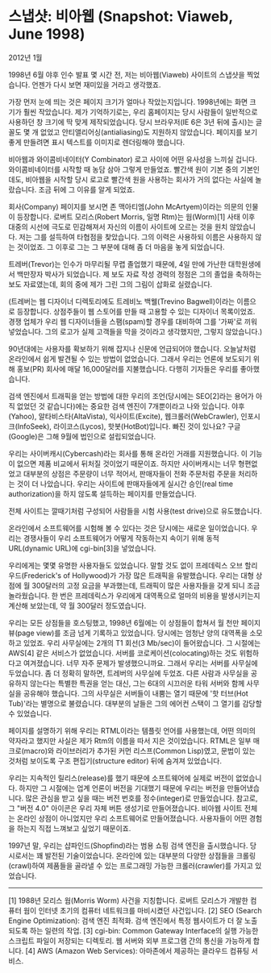 # 스냅샷: 비아웹 (Snapshot: Viaweb, June 1998)

2012년 1월

1998년 6월 야후 인수 발표 몇 시간 전, 저는 비아웹(Viaweb) 사이트의 스냅샷을 찍었습니다. 언젠가 다시 보면 재미있을 거라고 생각했죠.

가장 먼저 눈에 띄는 것은 페이지 크기가 얼마나 작았는지입니다. 1998년에는 화면 크기가 훨씬 작았습니다. 제가 기억하기로는, 우리 홈페이지는 당시 사람들이 일반적으로 사용하던 창 크기에 딱 맞게 제작되었습니다. 당시 브라우저(IE 6은 3년 뒤에 출시)는 글꼴도 몇 개 없었고 안티앨리어싱(antialiasing)도 지원하지 않았습니다. 페이지를 보기 좋게 만들려면 표시 텍스트를 이미지로 렌더링해야 했습니다.

비아웹과 와이콤비네이터(Y Combinator) 로고 사이에 어떤 유사성을 느끼실 겁니다. 와이콤비네이터를 시작할 때 농담 삼아 그렇게 만들었죠. 빨간색 원이 기본 중의 기본인데도, 비아웹을 시작할 당시 로고로 빨간색 원을 사용하는 회사가 거의 없다는 사실에 놀랐습니다. 조금 뒤에 그 이유를 알게 되었죠.

회사(Company) 페이지를 보시면 존 맥아티엠(John McArtyem)이라는 의문의 인물이 등장합니다. 로버트 모리스(Robert Morris, 일명 Rtm)는 웜(Worm)[1] 사태 이후 대중의 시선에 극도로 민감해져서 자신의 이름이 사이트에 오르는 것을 원치 않았습니다. 저는 그를 설득하여 타협점을 찾았습니다. 그의 이력은 사용하되 이름은 사용하지 않는 것이었죠. 그 이후로 그는 그 부분에 대해 좀 더 마음을 놓게 되었습니다.

트레버(Trevor)는 인수가 마무리될 무렵 졸업했기 때문에, 4일 만에 가난한 대학원생에서 백만장자 박사가 되었습니다. 제 보도 자료 작성 경력의 정점은 그의 졸업을 축하하는 보도 자료였는데, 회의 중에 제가 그린 그의 그림이 삽화로 실렸습니다.

(트레버는 웹 디자이너 디렉토리에도 트레비노 백웰(Trevino Bagwell)이라는 이름으로 등장합니다. 상점주들이 웹 스토어를 만들 때 고용할 수 있는 디자이너 목록이었죠. 경쟁 업체가 우리 웹 디자이너들을 스팸(spam)할 경우를 대비하여 그를 '가짜'로 끼워 넣었습니다. 그의 로고가 실제 고객들을 막을 것이라고 생각했지만, 그렇지 않았습니다.)

90년대에는 사용자를 확보하기 위해 잡지나 신문에 언급되어야 했습니다. 오늘날처럼 온라인에서 쉽게 발견될 수 있는 방법이 없었습니다. 그래서 우리는 언론에 보도되기 위해 홍보(PR) 회사에 매달 16,000달러를 지불했습니다. 다행히 기자들은 우리를 좋아했습니다.

검색 엔진에서 트래픽을 얻는 방법에 대한 우리의 조언(당시에는 SEO[2]라는 용어가 아직 없었던 것 같습니다)에는 중요한 검색 엔진이 7개뿐이라고 나와 있습니다. 야후(Yahoo), 알타비스타(AltaVista), 익사이트(Excite), 웹크롤러(WebCrawler), 인포시크(InfoSeek), 라이코스(Lycos), 핫봇(HotBot)입니다. 빠진 것이 있나요? 구글(Google)은 그해 9월에 법인으로 설립되었습니다.

우리는 사이버캐시(Cybercash)라는 회사를 통해 온라인 거래를 지원했습니다. 이 기능이 없으면 제품 비교에서 뒤처질 것이었기 때문이죠. 하지만 사이버캐시는 너무 형편없었고 대부분의 상점은 주문량이 너무 적어서, 판매자들이 전화 주문처럼 주문을 처리하는 것이 더 나았습니다. 우리는 사이트에 판매자들에게 실시간 승인(real time authorization)을 하지 않도록 설득하는 페이지를 만들었습니다.

전체 사이트는 깔때기처럼 구성되어 사람들을 시험 사용(test drive)으로 유도했습니다.

온라인에서 소프트웨어를 시험해 볼 수 있다는 것은 당시에는 새로운 일이었습니다. 우리는 경쟁사들이 우리 소프트웨어가 어떻게 작동하는지 속이기 위해 동적 URL(dynamic URL)에 cgi-bin[3]을 넣었습니다.

우리에게는 몇몇 유명한 사용자들도 있었습니다. 말할 것도 없이 프레데릭스 오브 할리우드(Frederick's of Hollywood)가 가장 많은 트래픽을 유발했습니다. 우리는 대형 상점에 월 300달러의 고정 요금을 부과했는데, 트래픽이 많은 사용자들을 갖게 되니 조금 놀라웠습니다. 한 번은 프레데릭스가 우리에게 대역폭으로 얼마의 비용을 발생시키는지 계산해 보았는데, 약 월 300달러 정도였습니다.

우리는 모든 상점들을 호스팅했고, 1998년 6월에는 이 상점들이 합쳐서 월 천만 페이지 뷰(page view)를 조금 넘게 기록하고 있었습니다. 당시에는 엄청난 양의 대역폭을 소모하고 있었죠. 우리 사무실에는 2개의 T1 회선(3 Mb/sec)이 들어왔습니다. 그 시절에는 AWS[4] 같은 서비스가 없었습니다. 서버를 코로케이션(colocating)하는 것도 위험하다고 여겨졌습니다. 너무 자주 문제가 발생했으니까요. 그래서 우리는 서버를 사무실에 두었습니다. 좀 더 정확히 말하면, 트레버의 사무실에 두었죠. 다른 사람과 사무실을 공유하지 않는다는 특별한 특권을 얻는 대신, 그는 6대의 시끄러운 타워 서버와 함께 사무실을 공유해야 했습니다. 그의 사무실은 서버들이 내뿜는 열기 때문에 '핫 터브(Hot Tub)'라는 별명으로 불렸습니다. 대부분의 날들은 그의 에어컨 스택이 그 열기를 감당할 수 있었습니다.

페이지를 설명하기 위해 우리는 RTML이라는 템플릿 언어를 사용했는데, 어떤 의미의 약자라고 했지만 사실은 제가 Rtm의 이름을 따서 지은 것이었습니다. RTML은 일부 매크로(macro)와 라이브러리가 추가된 커먼 리스프(Common Lisp)였고, 문법이 있는 것처럼 보이도록 구조 편집기(structure editor) 뒤에 숨겨져 있었습니다.

우리는 지속적인 릴리스(release)를 했기 때문에 소프트웨어에 실제로 버전이 없었습니다. 하지만 그 시절에는 업계 언론이 버전을 기대했기 때문에 우리는 버전을 만들어냈습니다. 많은 관심을 받고 싶을 때는 버전 번호를 정수(integer)로 만들었습니다. 참고로, 그 "버전 4.0" 아이콘은 우리 자체 버튼 생성기로 만들어졌습니다. 비아웹 사이트 전체는 온라인 상점이 아니었지만 우리 소프트웨어로 만들어졌습니다. 사용자들이 어떤 경험을 하는지 직접 느껴보고 싶었기 때문이죠.

1997년 말, 우리는 샵파인드(Shopfind)라는 범용 쇼핑 검색 엔진을 출시했습니다. 당시로서는 꽤 발전된 기술이었습니다. 온라인에 있는 대부분의 다양한 상점들을 크롤링(crawl)하여 제품들을 골라낼 수 있는 프로그래밍 가능한 크롤러(crawler)를 가지고 있었습니다.

---
[1] 1988년 모리스 웜(Morris Worm) 사건을 지칭합니다. 로버트 모리스가 개발한 컴퓨터 웜이 인터넷 초기의 컴퓨터 네트워크를 마비시켰던 사건입니다.
[2] SEO (Search Engine Optimization): 검색 엔진 최적화. 검색 엔진에서 특정 웹사이트가 더 잘 노출되도록 하는 일련의 작업.
[3] cgi-bin: Common Gateway Interface의 실행 가능한 스크립트 파일이 저장되는 디렉토리. 웹 서버와 외부 프로그램 간의 통신을 가능하게 합니다.
[4] AWS (Amazon Web Services): 아마존에서 제공하는 클라우드 컴퓨팅 서비스.